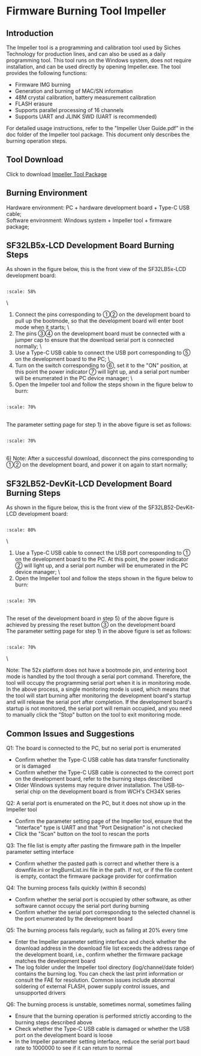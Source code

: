 # Firmware Burning Tool Impeller
[Impeller]: https://downloads.sifli.com/tools/Impeller_COMMON.7z

## Introduction
The Impeller tool is a programming and calibration tool used by Siches Technology for production lines, and can also be used as a daily programming tool. This tool runs on the Windows system, does not require installation, and can be used directly by opening Impeller.exe. The tool provides the following functions:
* Firmware IMG burning
* Generation and burning of MAC/SN information
* 48M crystal calibration, battery measurement calibration
* FLASH erasure
* Supports parallel processing of 16 channels
* Supports UART and JLINK SWD (UART is recommended)

For detailed usage instructions, refer to the "Impeller User Guide.pdf" in the doc folder of the Impeller tool package. This document only describes the burning operation steps.

## Tool Download
Click to download [Impeller Tool Package][Impeller]

## Burning Environment
Hardware environment: PC + hardware development board + Type-C USB cable; \
Software environment: Windows system + Impeller tool + firmware package;

## SF32LB5x-LCD Development Board Burning Steps
As shown in the figure below, this is the front view of the SF32LB5x-LCD development board:
```{figure} assets/烧录流程_1.png

:scale: 58%
```
\
1) Connect the pins corresponding to ①② on the development board to pull up the bootmode, so that the development board will enter boot mode when it starts; \
2) The pins ③④ on the development board must be connected with a jumper cap to ensure that the download serial port is connected normally; \
3) Use a Type-C USB cable to connect the USB port corresponding to ⑤ on the development board to the PC; \
4) Turn on the switch corresponding to ⑥, set it to the "ON" position, at this point the power indicator ⑦ will light up, and a serial port number will be enumerated in the PC device manager; \
5) Open the Impeller tool and follow the steps shown in the figure below to burn:
```{figure} assets/烧录流程_3.png

:scale: 70%
```
\
The parameter setting page for step 1) in the above figure is set as follows:
```{figure} assets/烧录流程_4.png

:scale: 70%
```
\
6) Note: After a successful download, disconnect the pins corresponding to ①② on the development board, and power it on again to start normally;

## SF32LB52-DevKit-LCD Development Board Burning Steps
As shown in the figure below, this is the front view of the SF32LB52-DevKit-LCD development board:
```{figure} assets/烧录流程_2.png

:scale: 80%
```
\
1) Use a Type-C USB cable to connect the USB port corresponding to ① on the development board to the PC. At this point, the power indicator ② will light up, and a serial port number will be enumerated in the PC device manager; \
2) Open the Impeller tool and follow the steps shown in the figure below to burn:
```{figure} assets/烧录流程_5.png

:scale: 70%
```
\
The reset of the development board in step 5) of the above figure is achieved by pressing the reset button ③ on the development board \
The parameter setting page for step 1) in the above figure is set as follows:
```{figure} assets/烧录流程_6.png

:scale: 70%
```
\

Note: The 52x platform does not have a bootmode pin, and entering boot mode is handled by the tool through a serial port command. Therefore, the tool will occupy the programming serial port when it is in monitoring mode. In the above process, a single monitoring mode is used, which means that the tool will start burning after monitoring the development board's startup and will release the serial port after completion. If the development board's startup is not monitored, the serial port will remain occupied, and you need to manually click the "Stop" button on the tool to exit monitoring mode.

## Common Issues and Suggestions
Q1: The board is connected to the PC, but no serial port is enumerated
* Confirm whether the Type-C USB cable has data transfer functionality or is damaged
* Confirm whether the Type-C USB cable is connected to the correct port on the development board, refer to the burning steps described
* Older Windows systems may require driver installation. The USB-to-serial chip on the development board is from WCH's CH34X series

Q2: A serial port is enumerated on the PC, but it does not show up in the Impeller tool
* Confirm the parameter setting page of the Impeller tool, ensure that the "Interface" type is UART and that "Port Designation" is not checked
* Click the "Scan" button on the tool to rescan the ports

Q3: The file list is empty after pasting the firmware path in the Impeller parameter setting interface
* Confirm whether the pasted path is correct and whether there is a downfile.ini or ImgBurnList.ini file in the path. If not, or if the file content is empty, contact the firmware package provider for confirmation

Q4: The burning process fails quickly (within 8 seconds)
* Confirm whether the serial port is occupied by other software, as other software cannot occupy the serial port during burning
* Confirm whether the serial port corresponding to the selected channel is the port enumerated by the development board

Q5: The burning process fails regularly, such as failing at 20% every time
* Enter the Impeller parameter setting interface and check whether the download address in the download file list exceeds the address range of the development board, i.e., confirm whether the firmware package matches the development board
* The log folder under the Impeller tool directory (log/channel/date folder) contains the burning log. You can check the last print information or consult the FAE for resolution. Common issues include abnormal soldering of external FLASH, power supply control issues, and unsupported drivers

Q6: The burning process is unstable, sometimes normal, sometimes failing
* Ensure that the burning operation is performed strictly according to the burning steps described above
* Check whether the Type-C USB cable is damaged or whether the USB port on the development board is loose
* In the Impeller parameter setting interface, reduce the serial port baud rate to 1000000 to see if it can return to normal